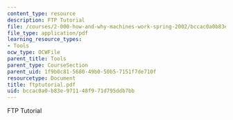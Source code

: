 ```yaml
---
content_type: resource
description: FTP Tutorial
file: /courses/2-000-how-and-why-machines-work-spring-2002/bccac0a0b83e971148f971d795ddb7bb_ftptutorial.pdf
file_type: application/pdf
learning_resource_types:
- Tools
ocw_type: OCWFile
parent_title: Tools
parent_type: CourseSection
parent_uid: 1f9b0c81-5680-49b0-50b5-7151f7de710f
resourcetype: Document
title: ftptutorial.pdf
uid: bccac0a0-b83e-9711-48f9-71d795ddb7bb
---
```

FTP Tutorial


